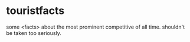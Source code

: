 # touristfacts
some &lt;facts> about the most prominent competitive of all time. shouldn't be taken too seriously.
